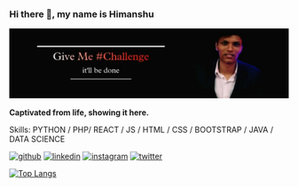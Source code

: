 ### Hi there 👋, my name is Himanshu
![](https://github.com/HimanshuDchaudhari/HimanshuDchaudhari/blob/main/Cover.jfif)

**Captivated from life, showing it here.**

Skills: PYTHON / PHP/ REACT / JS / HTML / CSS /  BOOTSTRAP / JAVA / DATA SCIENCE




[<img src='https://cdn.jsdelivr.net/npm/simple-icons@3.0.1/icons/github.svg' alt='github' height='40'>](https://github.com/HimanshuDchaudhari)  [<img src='https://cdn.jsdelivr.net/npm/simple-icons@3.0.1/icons/linkedin.svg' alt='linkedin' height='40'>](https://www.linkedin.com/in/himanshu-chaudhari-1ab33a165/)  [<img src='https://cdn.jsdelivr.net/npm/simple-icons@3.0.1/icons/instagram.svg' alt='instagram' height='40'>](https://www.instagram.com/cynophilist_hd/)  [<img src='https://cdn.jsdelivr.net/npm/simple-icons@3.0.1/icons/twitter.svg' alt='twitter' height='40'>](https://twitter.com/himanshu2346)  

[![Top Langs](https://github-readme-stats.vercel.app/api/top-langs/?username=HimanshuDchaudhari)](https://github.com/anuraghazra/github-readme-stats)


